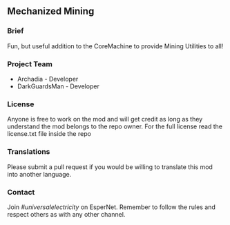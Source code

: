 ## Mechanized Mining

### Brief
Fun, but useful addition to the CoreMachine to provide Mining Utilities to all!

### Project Team
* Archadia - Developer
* DarkGuardsMan - Developer


### License
Anyone is free to work on the mod and will get credit as long as they understand the mod belongs to the repo owner.
For the full license read the license.txt file inside the repo

### Translations
Please submit a pull request if you would be willing to translate this mod into another language.

### Contact
Join *#universalelectricity* on EsperNet. Remember to follow the rules and respect others as with any other channel.
